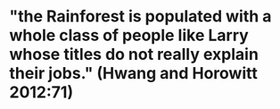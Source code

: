 # "the Rainforest is populated with a whole class of people like Larry whose titles do not really explain their jobs." (Hwang and Horowitt 2012:71)